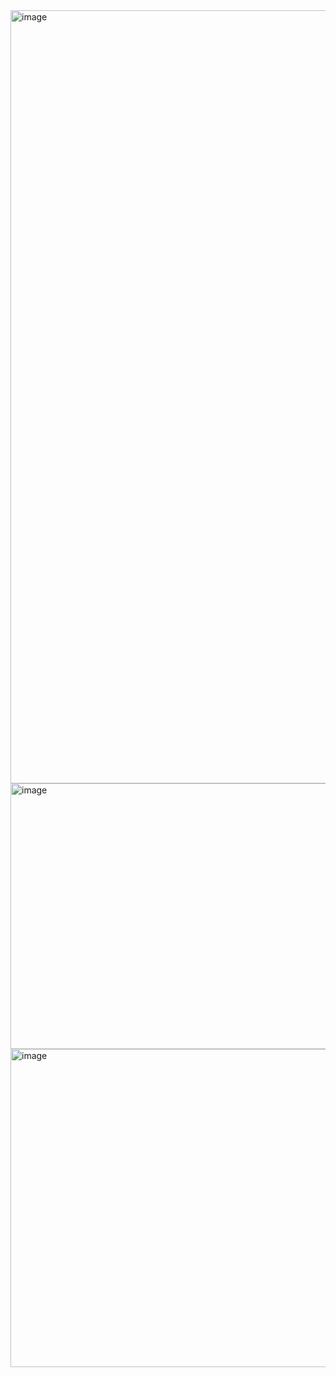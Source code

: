 <img width="807" height="1237" alt="image" src="https://github.com/user-attachments/assets/8b92e885-2962-48d9-99d1-961d08d960eb" />
<img width="601" height="425" alt="image" src="https://github.com/user-attachments/assets/dc789421-205e-4f46-882d-2bb3244162d1" />
<img width="752" height="509" alt="image" src="https://github.com/user-attachments/assets/93c0e06c-e643-4bd9-97e0-151637b6aa9e" />
